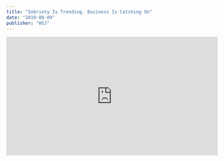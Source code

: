 ```yaml
---
title: "Sobriety Is Trending. Business Is Catching On"
date: "2019-08-09"
publisher: "WSJ"
---
```


<iframe allowfullscreen="true" webkitallowfullscreen="true" mozallowfullscreen="true" frameborder="0" scrolling="no" width="560" height="315" src="https://video-api.wsj.com/api-video/player/v3/iframe.html?guid=E62F3745-D2C6-471F-B958-F7AA8262E1CC"></iframe>
